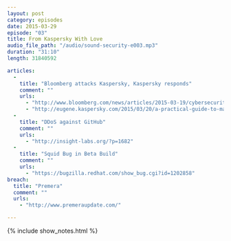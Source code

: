 ```yaml
---
layout: post
category: episodes
date: 2015-03-29
episode: "03"
title: From Kaspersky With Love
audio_file_path: "/audio/sound-security-e003.mp3"
duration: "31:10"
length: 31840592

articles: 
  - 
    title: "Bloomberg attacks Kaspersky, Kaspersky responds"
    comment: ""
    urls: 
      - "http://www.bloomberg.com/news/articles/2015-03-19/cybersecurity-kaspersky-has-close-ties-to-russian-spies"
      - "http://eugene.kaspersky.com/2015/03/20/a-practical-guide-to-making-up-a-sensation/"
  - 
    title: "DDoS against GitHub"
    comment: ""
    urls: 
      - "http://insight-labs.org/?p=1682"
  - 
    title: "Squid Bug in Beta Build"
    comment: ""
    urls: 
      - "https://bugzilla.redhat.com/show_bug.cgi?id=1202858"
breach: 
  title: "Premera"
  comment: ""
  urls: 
    - "http://www.premeraupdate.com/"

---
```

{% include show_notes.html %}

